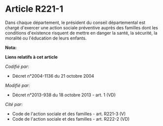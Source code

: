 # Article R221-1

Dans chaque département, le président du conseil départemental est chargé d'exercer une action sociale préventive auprès des
familles dont les conditions d'existence risquent de mettre en danger la santé, la sécurité, la moralité ou l'éducation de
leurs enfants.

**Nota:**



**Liens relatifs à cet article**

_Codifié par_:

  - Décret n°2004-1136 du 21 octobre 2004

_Modifié par_:

  - Décret n°2013-938 du 18 octobre 2013 - art. 1 (VD)

_Cité par_:

  - Code de l'action sociale et des familles - art. R221-3 (V)
  - Code de l'action sociale et des familles - art. R222-2 (VD)
